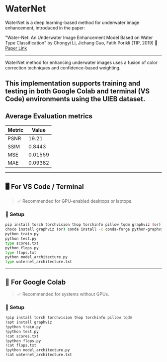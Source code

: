 # WaterNet
WaterNet is a deep learning-based method for underwater image enhancement, introduced in the paper:

"Water-Net: An Underwater Image Enhancement Model Based on Water Type Classification"
by Chongyi Li, Jichang Guo, Fatih Porikli (TIP, 2019)
🔗 [Paper Link](https://arxiv.org/abs/1901.05495)

---

WaterNet method for enhancing underwater images uses a fusion of color correction techniques and confidence-based weighting.

This implementation supports training and testing in both Google Colab and terminal (VS Code) environments using the UIEB dataset.
---
##  Average Evaluation metrics

| Metric | Value |
|--------|-------|
| PSNR   | 19.21 |
| SSIM   | 0.8443 |
| MSE    | 0.01559 |
| MAE    | 0.09382 |
 
---

## 🖥️ For VS Code / Terminal

> ✅ Recommended for GPU-enabled desktops or laptops.

### 🔧 Setup
```bash
pip install torch torchvision thop torchinfo pillow tqdm graphviz (or) pip install requirements.txt
choco install graphviz (or) conda install -c conda-forge python-graphviz (optional for model architecture)
python train.py
python test.py
type scores.txt
python flops.py
type flops.txt
python model_architecture.py
type waternet_architecture.txt
```
---

## 🚀 For Google Colab 

> ✅ Recommended for systems without GPUs.

### 🔧 Setup
```bash
!pip install torch torchvision thop torchinfo pillow tqdm
!apt install graphviz
!python train.py
!python test.py
!cat scores.txt
!python flops.py
!cat flops.txt
!python model_architecture.py
!cat waternet_architecture.txt
```
